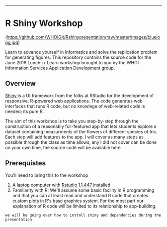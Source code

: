 <!---
All this should be 
commented out
-	What are you doing
-	What level of expertise is needed
-	What is needed on the persons laptop
-	What knowledge they will walk away with
-->
---

# R Shiny Workshop

(https://github.com/WHOIGit/Rshinypresentation/raw/master/images/bluelogo.jpg)

Learn to advance yourself in informatics and solve the replication problem for generating figures. This repository contains the source code for the June 2018 Lunch-n-Learn workshop brought to you by the WHOI Information Services Application Development group.

## Overview
<a href = "http://shiny.rstudio.com/" target = "_blank">Shiny </a> is a UI framework from the folks at RStudio for the development of responsive, R-powered web applications. The code generates web interfaces that runs R code, but no knowlege of web-related code is needed; its pure R.


The aim of this workshop is to take you step-by-step through the construction of a reasonably full-featured app that lets students explore a dataset containing measurments of the flowers of different species of Iris. Each step will add features to the app. I will cover as many steps as possible through the class as time allows, any I did not cover can be done on your own time, the source code will be available here

## Prerequistes

You'll need to bring this to the workshop

1. A laptop computer with <a href = "https://www.rstudio.com/products/rstudio/download/#download" target = "_blank">Rstudio 1.1.447 </a> installed
2. Familiarity with R: We'll assume some basic facility in R programming and that you can at least read and understand R code that creates custom plots in R's base graphics system. For the most part our explanation of R code will be limited to its relationship to app-building.

`we will be going over how to install shiny and dependencies during the presentation`

